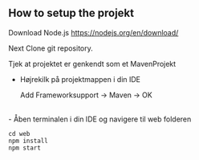 How to setup the projekt
--
Download Node.js https://nodejs.org/en/download/ <br>

Next Clone git repository.  <br>

Tjek at projektet er genkendt som et MavenProjekt  <br>

- Højrekilk på projektmappen i din IDE

    
    Add Frameworksupport -> Maven -> OK

<br>
- Åben terminalen i din IDE og navigere til web folderen


    cd web
    npm install
    npm start
    



